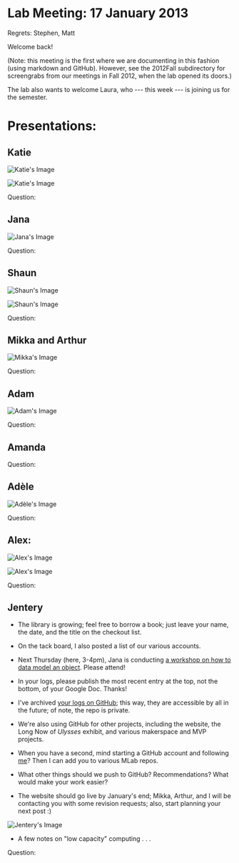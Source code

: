 # Lab Meeting: 17 January 2013 

Regrets: Stephen, Matt 

Welcome back! 

(Note: this meeting is the first where we are documenting in this fashion (using markdown and GitHub). However, see the 2012Fall subdirectory for screengrabs from our meetings in Fall 2012, when the lab opened its doors.) 

The lab also wants to welcome Laura, who --- this week --- is joining us for the semester.

# Presentations: 

## Katie 

![Katie's Image](https://raw.github.com/uvicmakerlab/meetings/master/2013Spring/01172013/katie1.png)

![Katie's Image](https://raw.github.com/uvicmakerlab/meetings/master/2013Spring/01172013/katie2.png)

Question: 

## Jana 

![Jana's Image](https://raw.github.com/uvicmakerlab/meetings/master/2013Spring/01172013/jana.png)

Question: 

## Shaun

![Shaun's Image](https://raw.github.com/uvicmakerlab/meetings/master/2013Spring/01172013/shaun1.png)

![Shaun's Image](https://raw.github.com/uvicmakerlab/meetings/master/2013Spring/01172013/shaun2.png)

Question: 

## Mikka and Arthur 

![Mikka's Image](https://raw.github.com/uvicmakerlab/meetings/master/2013Spring/01172013/mikka.png)

Question: 

## Adam 

![Adam's Image](https://raw.github.com/uvicmakerlab/meetings/master/2013Spring/01172013/adam.png)

Question: 

## Amanda

Question: 

## Adèle

![Adèle's Image](https://raw.github.com/uvicmakerlab/meetings/master/2013Spring/01172013/adele.png)

Question: 

## Alex: 

![Alex's Image](https://raw.github.com/uvicmakerlab/meetings/master/2013Spring/01172013/alex1.png)

![Alex's Image](https://raw.github.com/uvicmakerlab/meetings/master/2013Spring/01172013/alex2.png)

Question: 

## Jentery

* The library is growing; feel free to borrow a book; just leave your name, the date, and the title on the checkout list.

* On the tack board, I also posted a list of our various accounts. 

* Next Thursday (here, 3-4pm), Jana is conducting [a workshop on how to data model an object](https://github.com/uvicmakerlab/helloWorldWorkshops/blob/master/posters/millarusiskin.pdf). Please attend!

* In your logs, please publish the most recent entry at the top, not the bottom, of your Google Doc. Thanks! 

* I've archived [your logs on GitHub](https://github.com/uvicmakerlab/logs); this way, they are accessible by all in the future; of note, the repo is private. 

* We're also using GitHub for other projects, including the website, the Long Now of *Ulysses* exhibit, and various makerspace and MVP projects.   

* When you have a second, mind starting a GitHub account and following [me](https://github.com/jentery)? Then I can add you to various MLab repos.  

* What other things should we push to GitHub? Recommendations? What would make your work easier? 

* The website should go live by January's end; Mikka, Arthur, and I will be contacting you with some revision requests; also, start planning your next post :) 

![Jentery's Image](https://raw.github.com/uvicmakerlab/meetings/master/2013Spring/01172013/jentery.png)

* A few notes on "low capacity" computing . . . 




































Question: 